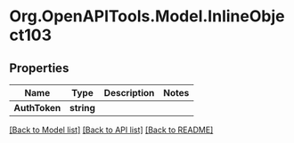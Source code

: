 
# Org.OpenAPITools.Model.InlineObject103

## Properties

Name | Type | Description | Notes
------------ | ------------- | ------------- | -------------
**AuthToken** | **string** |  | 

[[Back to Model list]](../README.md#documentation-for-models)
[[Back to API list]](../README.md#documentation-for-api-endpoints)
[[Back to README]](../README.md)

